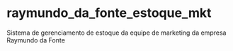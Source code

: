 # raymundo_da_fonte_estoque_mkt
Sistema de gerenciamento de estoque da equipe de marketing da empresa Raymundo da Fonte
